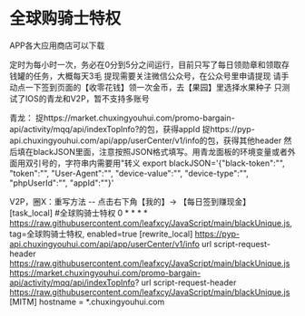 # 全球购骑士特权
APP各大应用商店可以下载

定时为每小时一次，务必在0分到5分之间运行，目前只写了每日领勋章和领取存钱罐的任务，大概每天3毛
提现需要关注微信公众号，在公众号里申请提现
请手动点一下签到页面的【收零花钱】领一次金币，去【果园】里选择水果种子
只测试了IOS的青龙和V2P，暂不支持多账号

青龙：
捉https://market.chuxingyouhui.com/promo-bargain-api/activity/mqq/api/indexTopInfo?的包，获得appId
捉https://pyp-api.chuxingyouhui.com/api/app/userCenter/v1/info的包，获得其他header
然后填在blackJSON里面，注意按照JSON格式填写。用青龙面板的环境变量或者外面用双引号的，字符串内需要用\"转义
export blackJSON='{"black-token":"", "token":"", "User-Agent":"", "device-value":"", "device-type":"", "phpUserId":"", "appId":""}'

V2P，圈X：重写方法 -- 点击右下角【我的】-> 【每日签到赚现金】
[task_local]
#全球购骑士特权
0 * * * * https://raw.githubusercontent.com/leafxcy/JavaScript/main/blackUnique.js, tag=全球购骑士特权, enabled=true
[rewrite_local]
https://pyp-api.chuxingyouhui.com/api/app/userCenter/v1/info url script-request-header https://raw.githubusercontent.com/leafxcy/JavaScript/main/blackUnique.js
https://market.chuxingyouhui.com/promo-bargain-api/activity/mqq/api/indexTopInfo? url script-request-header https://raw.githubusercontent.com/leafxcy/JavaScript/main/blackUnique.js
[MITM]
hostname = *.chuxingyouhui.com
